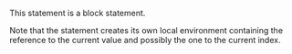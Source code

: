 This statement is a block statement.

Note that the statement creates its own local environment containing the reference to the current value and possibly the one to the current index.